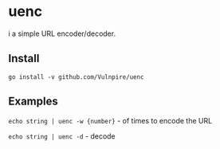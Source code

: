 # uenc

i a simple URL encoder/decoder.

## Install

`go install -v github.com/Vulnpire/uenc`

## Examples

`echo string | uenc -w {number}` - of times to encode the URL

`echo string | uenc -d` - decode
